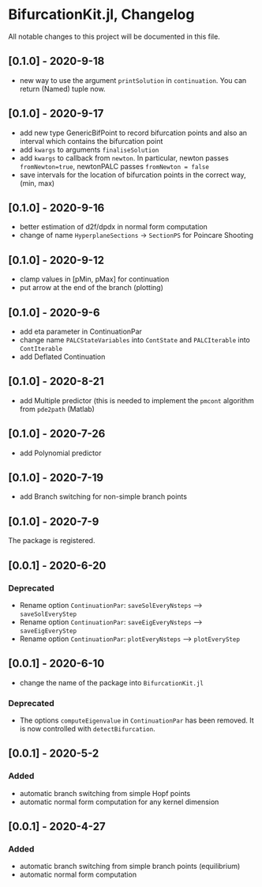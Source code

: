 BifurcationKit.jl, Changelog
========================

All notable changes to this project will be documented in this file.

## [0.1.0] - 2020-9-18
- new way to use the argument `printSolution` in `continuation`. You can return (Named) tuple now.

## [0.1.0] - 2020-9-17
- add new type GenericBifPoint to record bifurcation points and also an interval which contains the bifurcation point
- add `kwargs` to arguments `finaliseSolution`
- add `kwargs` to callback from `newton`. In particular, newton passes `fromNewton=true`, newtonPALC passes `fromNewton = false`
- save intervals for the location of bifurcation points in the correct way, (min, max)

## [0.1.0] - 2020-9-16
- better estimation of d2f/dpdx in normal form computation
- change of name `HyperplaneSections` -> `SectionPS` for Poincare Shooting

## [0.1.0] - 2020-9-12
- clamp values in [pMin, pMax] for continuation
- put arrow at the end of the branch (plotting)

## [0.1.0] - 2020-9-6
- add eta parameter in ContinuationPar 
- change name `PALCStateVariables` into `ContState` and `PALCIterable` into `ContIterable`
- add Deflated Continuation

## [0.1.0] - 2020-8-21
- add Multiple predictor (this is needed to implement the `pmcont` algorithm from `pde2path` (Matlab)

## [0.1.0] - 2020-7-26
- add Polynomial predictor

## [0.1.0] - 2020-7-19
- add Branch switching for non-simple branch points

## [0.1.0] - 2020-7-9
The package is registered.

## [0.0.1] - 2020-6-20

### Deprecated

- Rename option `ContinuationPar`: `saveSolEveryNsteps` --> `saveSolEveryStep`
- Rename option `ContinuationPar`: `saveEigEveryNsteps` --> `saveEigEveryStep`
- Rename option `ContinuationPar`: `plotEveryNsteps` --> `plotEveryStep` 

## [0.0.1] - 2020-6-10

- change the name of the package into `BifurcationKit.jl`

### Deprecated

- The options `computeEigenvalue` in `ContinuationPar` has been removed. It is now controlled with `detectBifurcation`.

## [0.0.1] - 2020-5-2


### Added

- automatic branch switching from simple Hopf points 
- automatic normal form computation for any kernel dimension


## [0.0.1] - 2020-4-27


### Added

- automatic branch switching from simple branch points (equilibrium)
- automatic normal form computation 

